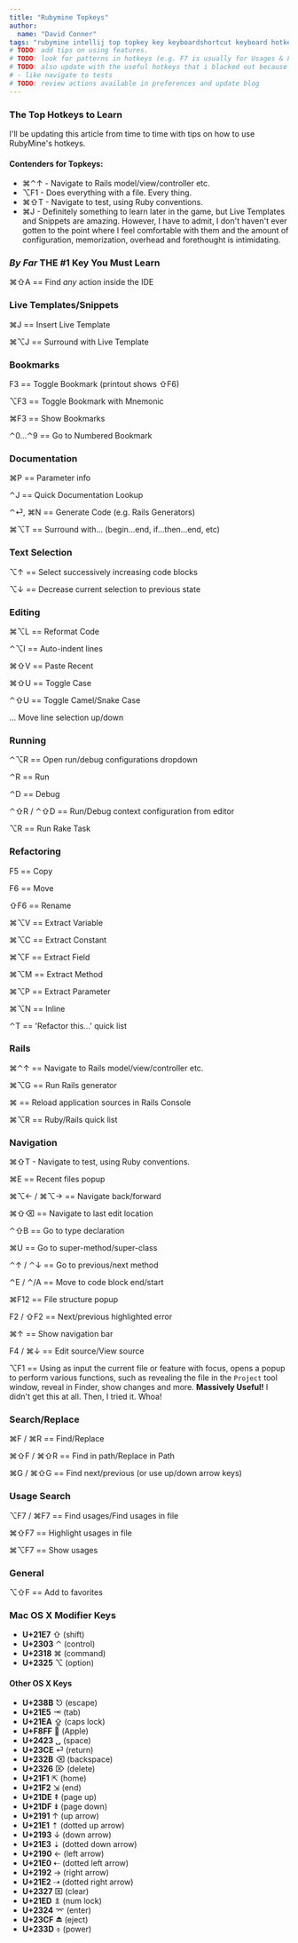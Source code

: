 ```yaml
---
title: "Rubymine Topkeys"
author:
  name: "David Conner"
tags: "rubymine intellij top topkey key keyboardshortcut keyboard hotkey productivity"
# TODO: add tips on using features.
# TODO: look for patterns in hotkeys (e.g. F7 is usually for Usages & F3 is usually for Bookmarks)
# TODO: also update with the useful hotkeys that i blacked out because i already knew them
# - like navigate to tests
# TODO: review actions available in preferences and update blog
---
```


### The Top Hotkeys to Learn

I'll be updating this article from time to time with tips on how to use RubyMine's hotkeys.

#### Contenders for Topkeys:

- &#x2318;&#x2303;&#x2191; - Navigate to Rails model/view/controller etc.
- &#x2325;F1 - Does everything with a file.  Every thing.
- &#x2318;&#x21e7;T - Navigate to test, using Ruby conventions.
- &#x2318;J - Definitely something to learn later in the game, but Live 
  Templates and Snippets are amazing.  However, I have to admit, I don't haven't
  ever gotten to the point where I feel comfortable with them and the amount
  of configuration, memorization, overhead and forethought is intimidating.

### *By Far* THE #1 Key You **Must** Learn

&#x2318;&#x21e7;A == Find *any* action inside the IDE 

### Live Templates/Snippets

&#x2318;J == Insert Live Template

&#x2318;&#x2325;J == Surround with Live Template

### Bookmarks

F3 == Toggle Bookmark (printout shows &#x21e7;F6)

&#x2325;F3 == Toggle Bookmark with Mnemonic

&#x2318;F3 == Show Bookmarks

&#x2303;0...&#x2303;9 == Go to Numbered Bookmark

### Documentation

&#x2318;P == Parameter info

&#x2303;J == Quick Documentation Lookup

&#x2303;&#x23ce;, &#x2318;N == Generate Code (e.g. Rails Generators) 

&#x2318;&#x2325;T == Surround with... (begin...end, if...then...end, etc)

### Text Selection

&#x2325;&#x2191; == Select successively increasing code blocks

&#x2325;&#x2193; == Decrease current selection to previous state

### Editing

&#x2318;&#x2325;L == Reformat Code

&#x2303;&#x2325;I == Auto-indent lines

&#x2318;&#x21e7;V == Paste Recent

&#x2318;&#x21e7;U == Toggle Case

&#x2303;&#x21e7;U == Toggle Camel/Snake Case

... Move line selection up/down

### Running

&#x2303;&#x2325;R == Open run/debug configurations dropdown

&#x2303;R == Run

&#x2303;D == Debug

&#x2303;&#x21e7;R / &#x2303;&#x21e7;D == Run/Debug context configuration from editor

&#x2325;R == Run Rake Task

### Refactoring

F5 == Copy

F6 == Move

&#x21e7;F6 == Rename

&#x2318;&#x2325;V == Extract Variable

&#x2318;&#x2325;C == Extract Constant

&#x2318;&#x2325;F == Extract Field

&#x2318;&#x2325;M == Extract Method

&#x2318;&#x2325;P == Extract Parameter

&#x2318;&#x2325;N == Inline

&#x2303;T == 'Refactor this...' quick list

### Rails

&#x2318;&#x2303;&#x2191; == Navigate to Rails model/view/controller etc.

&#x2318;&#x2325;G == Run Rails generator

&#x2318; == Reload application sources in Rails Console

&#x2318;&#x2325;R == Ruby/Rails quick list

### Navigation

&#x2318;&#x21e7;T - Navigate to test, using Ruby conventions.

&#x2318;E == Recent files popup

&#x2318;&#x2325;&#x2190; / &#x2318;&#x2325;&#x2192; == Navigate back/forward

&#x2318;&#x21e7;&#x232b; == Navigate to last edit location

&#x2303;&#x21e7;B == Go to type declaration

&#x2318;U == Go to super-method/super-class

&#x2303;&#x2191; / &#x2303;&#x2193; == Go to previous/next method

&#x2303;E / &#x2303;/A == Move to code block end/start

&#x2318;F12 == File structure popup

F2 / &#x21e7;F2 == Next/previous highlighted error

&#x2318;&#x2191; == Show navigation bar

F4 / &#x2318;&#x2193; == Edit source/View source

&#x2325;F1 == Using as input the current file or feature with focus, 
opens a popup to perform various functions, such as revealing the file in the 
 `Project` tool window, reveal in Finder, show changes and more.  **Massively Useful!**
 I didn't get this at all.  Then, I tried it.  Whoa!

### Search/Replace

&#x2318;F / &#x2318;R == Find/Replace

&#x2318;&#x21e7;F / &#x2318;&#x21e7;R == Find in path/Replace in Path

&#x2318;G / &#x2318;&#x21e7;G == Find next/previous (or use up/down arrow keys)

### Usage Search

&#x2325;F7 / &#x2318;F7 == Find usages/Find usages in file

&#x2318;&#x21e7;F7 == Highlight usages in file

&#x2318;&#x2325;F7 == Show usages

### General

&#x2325;&#x21e7;F == Add to favorites

### Mac OS X Modifier Keys

- **U+21E7** &#x21e7; (shift) 
- **U+2303** &#x2303; (control) 
- **U+2318** &#x2318; (command) 
- **U+2325** &#x2325; (option) 

#### Other OS X Keys

- **U+238B** &#x238b; (escape)
- **U+21E5** &#x21e5; (tab)
- **U+21EA** &#x21ea; (caps lock)
- **U+F8FF** &#xf8ff; (Apple)
- **U+2423** &#x2423; (space)
- **U+23CE** &#x23ce; (return)
- **U+232B** &#x232b; (backspace)
- **U+2326** &#x2326; (delete)
- **U+21F1** &#x21f1; (home)
- **U+21F2** &#x21f2; (end)
- **U+21DE** &#x21de; (page up)
- **U+21DF** &#x21df; (page down)
- **U+2191** &#x2191; (up arrow)
- **U+21E1** &#x21e1; (dotted up arrow)
- **U+2193** &#x2193; (down arrow)
- **U+21E3** &#x21e3; (dotted down arrow)
- **U+2190** &#x2190; (left arrow)
- **U+21E0** &#x21e0; (dotted left arrow)
- **U+2192** &#x2192; (right arrow)
- **U+21E2** &#x21e2; (dotted right arrow)
- **U+2327** &#x2327; (clear)
- **U+21ED** &#x21ed; (num lock)
- **U+2324** &#x2324; (enter)
- **U+23CF** &#x23cf; (eject)
- **U+233D** &#x233d; (power)
